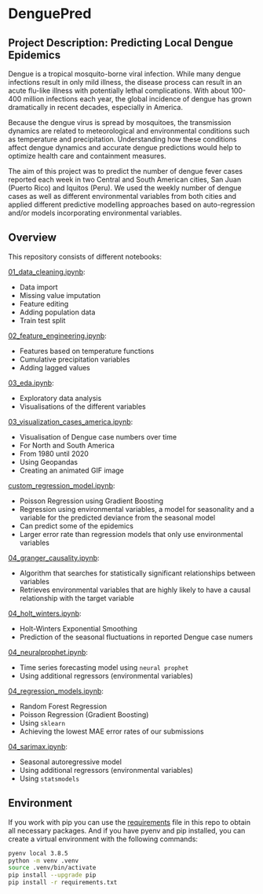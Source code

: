 # DenguePred

## Project Description: Predicting Local Dengue Epidemics
Dengue is a tropical mosquito-borne viral infection. While many dengue infections result in only mild illness, the disease process can result in an acute flu-like illness with potentially lethal complications. With about 100-400 million infections each year, the global incidence of dengue has grown dramatically in recent decades, especially in America.

Because the dengue virus is spread by mosquitoes, the transmission dynamics are related to meteorological and environmental conditions such as temperature and precipitation. Understanding how these conditions affect dengue dynamics and accurate dengue predictions would help to optimize health care and containment measures.

The aim of this project was to predict the number of dengue fever cases reported each week in two Central and South American cities, San Juan (Puerto Rico) and Iquitos (Peru). We used the weekly number of dengue cases as well as different environmental variables from both cities and applied different predictive modelling approaches based on auto-regression and/or models incorporating environmental variables. 

## Overview
This repository consists of different notebooks: 

[01_data_cleaning.ipynb](01_data_cleaning.ipynb): 
* Data import
* Missing value imputation
* Feature editing 
* Adding population data
* Train test split

[02_feature_engineering.ipynb](02_feature_engineering.ipynb): 
* Features based on temperature functions
* Cumulative precipitation variables
* Adding lagged values

[03_eda.ipynb](03_eda.ipynb):
* Exploratory data analysis
* Visualisations of the different variables

[03_visualization_cases_america.ipynb](03_visualization_cases_america.ipynb):
* Visualisation of Dengue case numbers over time
* For North and South America
* From 1980 until 2020
* Using Geopandas
* Creating an animated GIF image

[custom_regression_model.ipynb](custom_regression_model.ipynb):
* Poisson Regression using Gradient Boosting
* Regression using environmental variables, a model for seasonality and a variable for the predicted deviance from the seasonal model
* Can predict some of the epidemics
* Larger error rate than regression models that only use environmental variables

[04_granger_causality.ipynb](04_granger_causality.ipynb):
* Algorithm that searches for statistically significant relationships between variables
* Retrieves environmental variables that are highly likely to have a causal relationship with the target variable

[04_holt_winters.ipynb](04_holt_winters.ipynb):
* Holt-Winters Exponential Smoothing
* Prediction of the seasonal fluctuations in reported Dengue case numers

[04_neuralprophet.ipynb](04_neuralprophet.ipynb):
* Time series forecasting model using `neural prophet`
* Using additional regressors (environmental variables)

[04_regression_models.ipynb](04_regression_models.ipynb):
* Random Forest Regression 
* Poisson Regression (Gradient Boosting)
* Using `sklearn`
* Achieving the lowest MAE error rates of our submissions

[04_sarimax.ipynb](04_sarimax.ipynb):
* Seasonal autoregressive model
* Using additional regressors (environmental variables)
* Using `statsmodels`


## Environment
If you work with pip you can use the [requirements](requirements.txt) file in this repo to obtain all necessary packages. And if you have pyenv and pip installed, you can create a virtual environment with the following commands:

```BASH
pyenv local 3.8.5
python -m venv .venv
source .venv/bin/activate
pip install --upgrade pip
pip install -r requirements.txt
```
